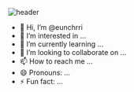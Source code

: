 ![header](https://capsule-render.vercel.app/api?type=waving&color=e6a9b2&height=300&section=header&text=Hi,%20I'm%20@eunchrri%20👋&fontSize=50&fontColor=333333&fontAlignY=50&desc=FullStack%20Developer%20%7C%20React%2C%20JavaScript%2C%20TypeScript%20%7C%20Spring%20Java&descSize=18&descAlign=50&descAlignY=70)





- 👋 Hi, I’m @eunchrri
- 👀 I’m interested in ...
- 🌱 I’m currently learning ...
- 💞️ I’m looking to collaborate on ...
- 📫 How to reach me ...
- 😄 Pronouns: ...
- ⚡ Fun fact: ...

<!---
eunchrri/eunchrri is a ✨ special ✨ repository because its `README.md` (this file) appears on your GitHub profile.
You can click the Preview link to take a look at your changes.
--->
